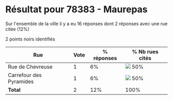 # Résultat pour 78383 - Maurepas

Sur l'ensemble de la ville il y a eu 16 réponses dont 2 réponses avec une rue citée (12%)

2 points noirs identifiés

| Rue | Vote | % réponses | % Nb rues cités|
|-----|------|------------|----------------|
| Rue de Chevreuse | 1 | 6% | <img src="../../img/bar_50.gif" />&nbsp;50%|
| Carrefour des Pyramides | 1 | 6% | <img src="../../img/bar_50.gif" />&nbsp;50%|
| **Total** | 2 | 12% | 100%|
